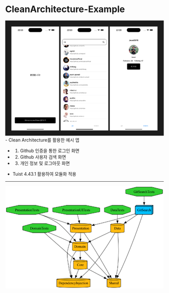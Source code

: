 # CleanArchitecture-Example
<img src="/Images/image.png">
- Clean Architecture를 활용한 예시 앱

   - 1. Github 인증을 통한 로그인 화면 
   
   - 2. Github 사용자 검색 화면 
   
   - 3. 개인 정보 및 로그아웃 화면
   
- Tuist 4.43.1 활용하여 모듈화 적용 

--- 

<img src="graph.png">
